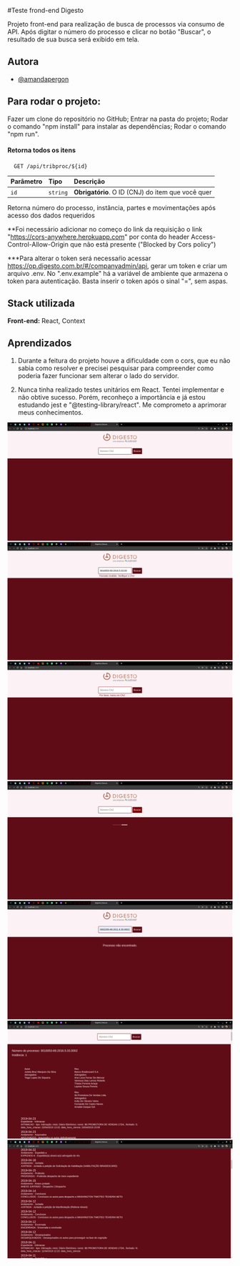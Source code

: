#Teste frond-end Digesto

Projeto front-end para realização de busca de processos via consumo de API.
Após digitar o número do processo e clicar no botão "Buscar", o resultado
de sua busca será exibido em tela.

## Autora

- [@amandapergon](https://github.com/amandapergon)

## Para rodar o projeto:

Fazer um clone do repositório no GitHub;
Entrar na pasta do projeto;
Rodar o comando "npm install" para instalar as dependências;
Rodar o comando "npm run".

#### Retorna todos os itens

```http
  GET /api/tribproc/${id}
```

| Parâmetro | Tipo     | Descrição                                         |
| :-------- | :------- | :------------------------------------------------ |
| `id`      | `string` | **Obrigatório**. O ID (CNJ) do item que você quer |

Retorna número do processo, instância, partes e movimentações após acesso dos dados requeridos

\*\*Foi necessário adicionar no começo do link da requisição o link "https://cors-anywhere.herokuapp.com" por conta do header Access-Control-Allow-Origin que não está presente
("Blocked by Cors policy")

\*\*\*Para alterar o token será necessaŕio acessar https://op.digesto.com.br/#/companyadmin/api,
gerar um token e criar um arquivo .env. No ".env.example" há a variável de ambiente
que armazena o token para autenticação. Basta inserir o token após o sinal "=", sem aspas.

## Stack utilizada

**Front-end:** React, Context

## Aprendizados

1. Durante a feitura do projeto houve a dificuldade com o cors, que eu não sabia como resolver
   e precisei pesquisar para compreender como poderia fazer funcionar sem alterar o lado do
   servidor.

2. Nunca tinha realizado testes unitários em React. Tentei implementar e não obtive sucesso. Porém,
   reconheço a importância e já estou estudando jest e "@testing-library/react". Me comprometo a aprimorar
   meus conhecimentos.

![Página inicial](https://github.com/amandapergon/teste-frontend-digesto/blob/main/prints/initialpage.png)
![Formato inválido](https://github.com/amandapergon/teste-frontend-digesto/blob/main/prints/formValidation2.png)
![Campo de busca vazio](https://github.com/amandapergon/teste-frontend-digesto/blob/main/prints/formValidation1.png)
![Buscando processos](https://github.com/amandapergon/teste-frontend-digesto/blob/main/prints/searchingcases.png)
![Processo não encontrado](https://github.com/amandapergon/teste-frontend-digesto/blob/main/prints/caseNotFound.png)
![Exibição dos dados](https://github.com/amandapergon/teste-frontend-digesto/blob/main/prints/caseDetails1.png)
![Exibição dos dados](https://github.com/amandapergon/teste-frontend-digesto/blob/main/prints/caseDetails2.png)
